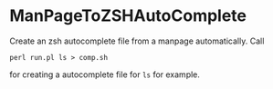 # ManPageToZSHAutoComplete
Create an zsh autocomplete file from a manpage automatically. Call

```
perl run.pl ls > comp.sh
```

for creating a autocomplete file for `ls` for example.
